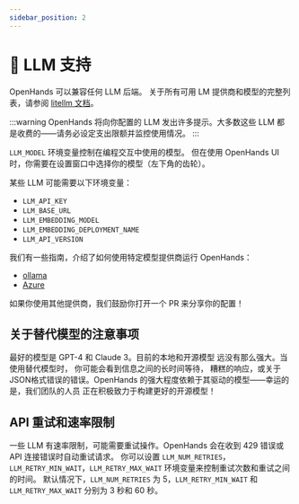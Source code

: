 ```yaml
---
sidebar_position: 2
---
```


# 🤖 LLM 支持

OpenHands 可以兼容任何 LLM 后端。
关于所有可用 LM 提供商和模型的完整列表，请参阅
[litellm 文档](https://docs.litellm.ai/docs/providers)。

:::warning
OpenHands 将向你配置的 LLM 发出许多提示。大多数这些 LLM 都是收费的——请务必设定支出限额并监控使用情况。
:::

`LLM_MODEL` 环境变量控制在编程交互中使用的模型。
但在使用 OpenHands UI 时，你需要在设置窗口中选择你的模型（左下角的齿轮）。

某些 LLM 可能需要以下环境变量：

- `LLM_API_KEY`
- `LLM_BASE_URL`
- `LLM_EMBEDDING_MODEL`
- `LLM_EMBEDDING_DEPLOYMENT_NAME`
- `LLM_API_VERSION`

我们有一些指南，介绍了如何使用特定模型提供商运行 OpenHands：

- [ollama](llms/local-llms)
- [Azure](llms/azure-llms)

如果你使用其他提供商，我们鼓励你打开一个 PR 来分享你的配置！

## 关于替代模型的注意事项

最好的模型是 GPT-4 和 Claude 3。目前的本地和开源模型
远没有那么强大。当使用替代模型时，
你可能会看到信息之间的长时间等待，
糟糕的响应，或关于 JSON格式错误的错误。OpenHands
的强大程度依赖于其驱动的模型——幸运的是，我们团队的人员
正在积极致力于构建更好的开源模型！

## API 重试和速率限制

一些 LLM 有速率限制，可能需要重试操作。OpenHands 会在收到 429 错误或 API 连接错误时自动重试请求。
你可以设置 `LLM_NUM_RETRIES`，`LLM_RETRY_MIN_WAIT`，`LLM_RETRY_MAX_WAIT` 环境变量来控制重试次数和重试之间的时间。
默认情况下，`LLM_NUM_RETRIES` 为 5，`LLM_RETRY_MIN_WAIT` 和 `LLM_RETRY_MAX_WAIT` 分别为 3 秒和 60 秒。
